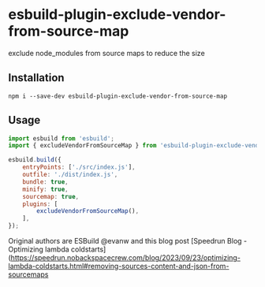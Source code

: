 # esbuild-plugin-exclude-vendor-from-source-map

exclude node_modules from source maps to reduce the size 

## Installation

```
npm i --save-dev esbuild-plugin-exclude-vendor-from-source-map
```

## Usage

```javascript
import esbuild from 'esbuild';
import { excludeVendorFromSourceMap } from 'esbuild-plugin-exclude-vendor-from-source-map';

esbuild.build({
    entryPoints: ['./src/index.js'],
    outfile: './dist/index.js',
    bundle: true,
    minify: true,
    sourcemap: true,
    plugins: [
        excludeVendorFromSourceMap(),
    ],
});
```

Original authors are ESBuild @evanw and this blog post [Speedrun Blog - Optimizing lambda coldstarts](https://speedrun.nobackspacecrew.com/blog/2023/09/23/optimizing-lambda-coldstarts.html#removing-sources-content-and-json-from-sourcemaps
